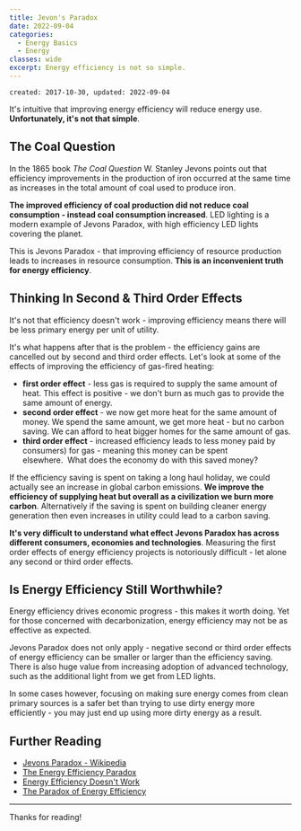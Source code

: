 ```yaml
---
title: Jevon's Paradox
date: 2022-09-04
categories:
  - Energy Basics
  - Energy
classes: wide
excerpt: Energy efficiency is not so simple.
---
```

```
created: 2017-10-30, updated: 2022-09-04
```

It's intuitive that improving energy efficiency will reduce energy use.  **Unfortunately, it's not that simple**.


## The Coal Question

In the 1865 book *The Coal Question* W. Stanley Jevons points out that efficiency improvements in the production of iron occurred at the same time as increases in the total amount of coal used to produce iron.  

**The improved efficiency of coal production did not reduce coal consumption - instead coal consumption increased**.  LED lighting is a modern example of Jevons Paradox, with high efficiency LED lights covering the planet.

This is Jevons Paradox - that improving efficiency of resource production leads to increases in resource consumption.  **This is an inconvenient truth for energy efficiency**.


## Thinking In Second & Third Order Effects

It's not that efficiency doesn't work - improving efficiency means there will be less primary energy per unit of utility. 

It's what happens after that is the problem - the efficiency gains are cancelled out by second and third order effects.  Let's look at some of the effects of improving the efficiency of gas-fired heating:

- **first order effect** - less gas is required to supply the same amount of heat. This effect is positive - we don't burn as much gas to provide the same amount of energy.
- **second order effect** - we now get more heat for the same amount of money. We spend the same amount, we get more heat - but no carbon saving. We can afford to heat bigger homes for the same amount of gas.
-  **third order effect** - increased efficiency leads to less money paid by consumers) for gas - meaning this money can be spent elsewhere.  What does the economy do with this saved money?

If the efficiency saving is spent on taking a long haul holiday, we could actually see an increase in global carbon emissions. **We improve the efficiency of supplying heat but overall as a civilization we burn more carbon**. Alternatively if the saving is spent on building cleaner energy generation then even increases in utility could lead to a carbon saving.

**It's very difficult to understand what effect Jevons Paradox has across different consumers, economies and technologies**. Measuring the first order effects of energy efficiency projects is notoriously difficult - let alone any second or third order effects.


## Is Energy Efficiency Still Worthwhile?

Energy efficiency drives economic progress - this makes it worth doing. Yet for those concerned with decarbonization, energy efficiency may not be as effective as expected.

Jevons Paradox does not only apply - negative second or third order effects of energy efficiency can be smaller or larger than the efficiency saving.  There is also huge value from increasing adoption of advanced technology, such as the additional light from we get from LED lights.

In some cases however, focusing on making sure energy comes from clean primary sources is a safer bet than trying to use dirty energy more efficiently - you may just end up using more dirty energy as a result.


## Further Reading

* [Jevons Paradox - Wikipedia](https://en.wikipedia.org/wiki/Jevons_paradox)
* [The Energy Efficiency Paradox](http://bigthink.com/politeia/the-energy-efficiency-paradox)
* [Energy Efficiency Doesn't Work](http://www.nakedcapitalism.com/2011/10/energy-efficiency-doesn%e2%80%99t-work.html)
* [The Paradox of Energy Efficiency](http://reason.com/archives/2012/10/31/the-paradox-of-energy-efficiency)

---

Thanks for reading!

